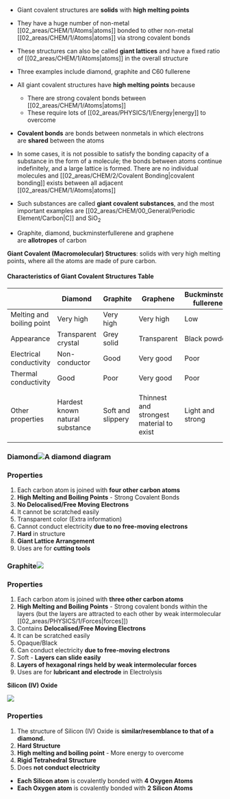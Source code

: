 - Giant covalent structures are **solids** with **high melting points**
- They have a huge number of non-metal [[02_areas/CHEM/1/Atoms|atoms]] bonded to other non-metal [[02_areas/CHEM/1/Atoms|atoms]] via strong covalent bonds
- These structures can also be called **giant lattices** and have a fixed ratio of [[02_areas/CHEM/1/Atoms|atoms]] in the overall structure

- Three examples include diamond, graphite and C60 fullerene
- All giant covalent structures have **high melting points** because
    - There are strong covalent bonds between [[02_areas/CHEM/1/Atoms|atoms]]
    - These require lots of [[02_areas/PHYSICS/1/Energy|energy]] to overcome

- **Covalent bonds** are bonds between nonmetals in which electrons are **shared** between the atoms
- In some cases, it is not possible to satisfy the bonding capacity of a substance in the form of a molecule; the bonds between atoms continue indefinitely, and a large lattice is formed. There are no individual molecules and [[02_areas/CHEM/2/Covalent Bonding|covalent bonding]] exists between all adjacent [[02_areas/CHEM/1/Atoms|atoms]]
- Such substances are called **giant covalent substances**, and the most important examples are [[02_areas/CHEM/00_General/Periodic Element/Carbon|C]] and SiO$_{2}$
- Graphite, diamond, buckminsterfullerene and graphene are **allotropes** of carbon


**Giant Covalent (Macromolecular) Structures**: solids with very high melting points, where all the atoms are made of pure carbon.


#### Characteristics of Giant Covalent Structures Table

|                           | **Diamond**                     | **Graphite**      | **Graphene**                             | **Buckminster-fullerene** | **Silicon**              | **Silicon dioxide**                                           |
| ------------------------- | ------------------------------- | ----------------- | ---------------------------------------- | ------------------------- | ------------------------ | ------------------------------------------------------------- |
| Melting and boiling point | Very high                       | Very high         | Very high                                | Low                       | High                     | Very high                                                     |
| Appearance                | Transparent crystal             | Grey solid        | Transparent                              | Black powder              | Grey-white solid         | Transparent crystals                                          |
| Electrical conductivity   | Non-conductor                   | Good              | Very good                                | Poor                      | Poor                     | Non-conductor                                                 |
| Thermal conductivity      | Good                            | Poor              | Very good                                | Poor                      | Good                     | Good                                                          |
| Other properties          | Hardest known natural substance | Soft and slippery | Thinnest and strongest material to exist | Light and strong          | Good mechanical strength | Piezoelectric—produces electric charge from mechanical stress |

### **Diamond**![A diamond diagram](https://znotes-static.s3.ap-southeast-1.amazonaws.com/cie/igcse/chemistry-0620/6475db5589bf1f53c426b2cd812d14c79462044f5091b4ba.png)

### **Properties**

1. Each carbon atom is joined with **four other carbon atoms**
2. **High Melting and Boiling Points** - Strong Covalent Bonds
3. **No Delocalised/Free Moving Electrons**
4. It cannot be scratched easily
5. Transparent color (Extra information)
6. Cannot conduct electricity **due to no free-moving electrons**
7. **Hard** in structure
8. **Giant Lattice Arrangement**
9. Uses are for **cutting tools**

### **Graphite**![](https://znotes-static.s3.ap-southeast-1.amazonaws.com/cie/igcse/chemistry-0620/6475db5589bf1f53c426b2cd6db401799df173d2e78c9839.png)

### **Properties**

1. Each carbon atom is joined with **three other carbon atoms**
2. **High Melting and Boiling Points** - Strong covalent bonds within the layers (but the layers are attracted to each other by weak intermolecular [[02_areas/PHYSICS/1/Forces|forces]])
3. Contains **Delocalised/Free Moving Electrons**
4. It can be scratched easily
5. Opaque/Black
6. Can conduct electricity **due to free-moving electrons**
7. Soft - **Layers can slide easily**
8. **Layers of hexagonal rings held by weak intermolecular forces**
9. Uses are for **lubricant and electrode** in Electrolysis

**Silicon (IV) Oxide**

![](https://znotes-static.s3.amazonaws.com/cie/igcse/chemistry-0620/6475db5589bf1f53c426b2cdc4957e7f769edebdf4efd3b2.png)

### **Properties**

1. The structure of Silicon (IV) Oxide is **similar/resemblance to that of a diamond.**
2. **Hard Structure**
3. **High melting and boiling point** - More energy to overcome
4. **Rigid Tetrahedral Structure**
5. Does **not conduct electricity**

- **Each Silicon atom** is covalently bonded with **4 Oxygen Atoms**
- **Each Oxygen atom** is covalently bonded with **2 Silicon Atoms**